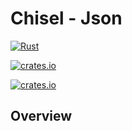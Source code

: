 # Chisel - Json

[![Rust](https://github.com/jonnycoombes/chisel-json/actions/workflows/rust.yml/badge.svg)](https://github.com/jonnycoombes/chisel-json/actions/workflows/rust.yml)

[![crates.io](https://img.shields.io/crates/v/chisel-json.svg)](https://crates.io/crates/chisel-json)

[![crates.io](https://img.shields.io/crates/l/chisel-json)](https://crates.io/crates/chisel-json)

## Overview

